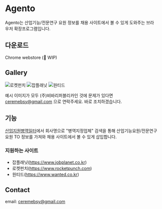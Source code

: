 # Agento
Agento는 산업기능/전문연구 요원 정보를 채용 사이트에서 볼 수 있게 도와주는 브라우저 확장프로그램입니다.

## 다운로드

Chrome webstore (🚧 WIP)

## Gallery
![로켓펀치](https://user-images.githubusercontent.com/19284878/90379502-c65e6980-e0b5-11ea-863d-6e61f7369842.PNG)
![잡플래닛](https://user-images.githubusercontent.com/19284878/90379629-eb52dc80-e0b5-11ea-98e0-541cccc41215.PNG)
![원티드](https://user-images.githubusercontent.com/19284878/90379657-f6a60800-e0b5-11ea-888b-710daa70ec6e.PNG)

예시 이미지가 모두 (주)비바리퍼블리카인 것에 문제가 있다면 ceremebsy@gmail.com 으로 연락주세요. 바로 조치하겠습니다.

## 기능
[산업지원병역일터](https://work.mma.go.kr/)에서 회사명으로 "병역지정업체" 검색을 통해 산업기능요원/전문연구요원 TO 정보를 가져와 채용 사이트에서 볼 수 있게 삽입합니다.

### 지원하는 사이트
 * 잡플래닛(https://www.jobplanet.co.kr)
 * 로켓펀치(https://www.rocketpunch.com)
 * 원티드(https://www.wanted.co.kr)

 ## Contact
 
 email: ceremebsy@gmail.com